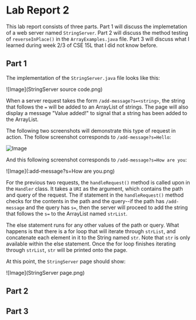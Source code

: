 # Lab Report 2

This lab report consists of three parts. Part 1 will discuss the implemetation of a web server named `StringServer`. Part 2 will discuss the method testing of `reverseInPlace()` in the `ArrayExamples.java` file. Part 3 will discuss what I learned during week 2/3 of CSE 15L that I did not know before. 

## Part 1

The implementation of the `StringServer.java` file looks like this: 

![Image](StringServer source code.png)

When a server request takes the form `/add-message?s=<string>`, the string that follows the `=` will be added to an ArrayList of strings. The page will also display a message "Value added!" to signal that a string has been added to the ArrayList. 

The following two screenshots will demonstrate this type of request in action. The follow screenshot corresponds to `/add-message?s=Hello`:

![Image](:add-message?s=Hello.png)

And this following screenshot corresponds to `/add-message?s=How are you`:

![Image](:add-message?s=How are you.png)

For the previous two requests, the `handleRequest()` method is called upon in the `Handler` class. It takes a `URI` as the argument, which contains the path and query of the request. The if statement in the `handleRequest()` method checks for the contents in the path and the query--if the path has `/add-message` and the query has `s=`, then the server will proceed to add the string that follows the `s=` to the ArrayList named `strList`. 

The else statement runs for any other values of the path or query. What happens is that there is a for loop that will iterate through `strList`, and concatenate each element in it to the String named `str`. Note that `str` is only available within the else statement. Once the for loop finishes iterating through `strList`, `str` will be printed onto the page. 

At this point, the `StringServer` page should show:

![Image](StringServer page.png)



## Part 2




## Part 3
